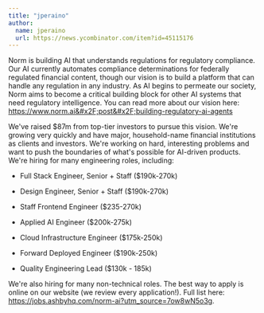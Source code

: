 ```yaml
---
title: "jperaino"
author:
  name: jperaino
  url: https://news.ycombinator.com/item?id=45115176
---
```

Norm is building AI that understands regulations for regulatory compliance. Our AI currently automates compliance determinations for federally regulated financial content, though our vision is to build a platform that can handle any regulation in any industry. As AI begins to permeate our society, Norm aims to become a critical building block for other AI systems that need regulatory intelligence. You can read more about our vision here: <a href="https:&#x2F;&#x2F;www.norm.ai&#x2F;post&#x2F;building-regulatory-ai-agents" rel="nofollow">https:&#x2F;&#x2F;www.norm.ai&#x2F;post&#x2F;building-regulatory-ai-agents</a>

We&#x27;ve raised $87m from top-tier investors to pursue this vision. We&#x27;re growing very quickly and have major, household-name financial institutions as clients and investors. We&#x27;re working on hard, interesting problems and want to push the boundaries of what&#x27;s possible for AI-driven products. We&#x27;re hiring for many engineering roles, including:

- Full Stack Engineer, Senior + Staff ($190k-270k)

- Design Engineer, Senior + Staff ($190k-270k)

- Staff Frontend Engineer ($235-270k)

- Applied AI Engineer ($200k-275k)

- Cloud Infrastructure Engineer ($175k-250k)

- Forward Deployed Engineer ($190k-250k)

- Quality Engineering Lead ($130k - 185k)

We&#x27;re also hiring for many non-technical roles. The best way to apply is online on our website (we review every application!). Full list here: <a href="https:&#x2F;&#x2F;jobs.ashbyhq.com&#x2F;norm-ai?utm_source=7ow8wN5o3g" rel="nofollow">https:&#x2F;&#x2F;jobs.ashbyhq.com&#x2F;norm-ai?utm_source=7ow8wN5o3g</a>.
<JobApplication />
